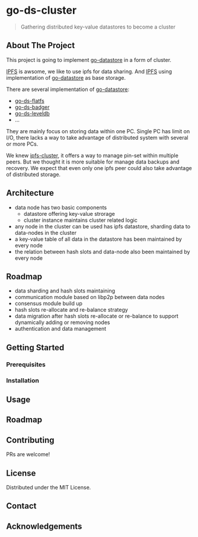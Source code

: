 go-ds-cluster
============
> Gathering distributed key-value datastores to become a cluster


<!-- ABOUT THE PROJECT -->
## About The Project

This project is going to implement [go-datastore](https://github.com/ipfs/go-datastore) in a form of cluster.

[IPFS](https://github.com/ipfs/ipfs) is awsome, we like to use ipfs for data sharing. And [IPFS](https://github.com/ipfs/ipfs) using implementation of [go-datastore](https://github.com/ipfs/go-datastore) as base storage.

There are several implementation of [go-datastore](https://github.com/ipfs/go-datastore):
- [go-ds-flatfs](https://github.com/ipfs/go-ds-flatfs)
- [go-ds-badger](https://github.com/ipfs/go-ds-badger)
- [go-ds-leveldb](https://github.com/ipfs/go-ds-leveldb)
- ...

They are mainly focus on storing data within one PC. Single PC has limit on I/O, there lacks a way to take advantage of distributed system with several or more PCs.

We knew [ipfs-cluster](https://github.com/ipfs/ipfs-cluster), it offers a way to manage pin-set within multiple peers. But we thought it is more suitable for manage data backups and recovery. We expect that even only one ipfs peer could also take advantage of distributed storage.

## Architecture

- data node has two basic components
  - datastore offering key-value strorage
  - cluster instance maintains cluster related logic
- any node in the cluster can be used has ipfs datastore, sharding data to data-nodes in the cluster
- a key-value table of all data in the datastore has been maintained by every node
- the relation between hash slots and data-node also been maintained by every node

## Roadmap

- data sharding and hash slots maintaining 
- communication module based on libp2p between data nodes
- consensus module build up
- hash slots re-allocate and re-balance strategy 
- data migration after hash slots re-allocate or re-balance to support dynamically adding or removing nodes
- authentication and data management



<!-- GETTING STARTED -->
## Getting Started



### Prerequisites



### Installation





<!-- USAGE EXAMPLES -->
## Usage




<!-- ROADMAP -->
## Roadmap





<!-- CONTRIBUTING -->
## Contributing

PRs are welcome!



<!-- LICENSE -->
## License

Distributed under the MIT License. 



<!-- CONTACT -->
## Contact




<!-- ACKNOWLEDGEMENTS -->
## Acknowledgements





